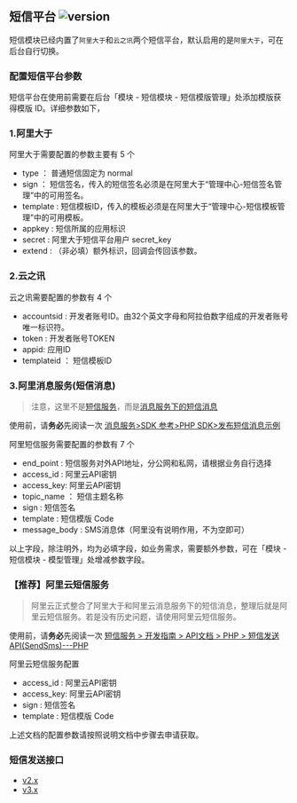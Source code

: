 ## 短信平台 ![version](https://img.shields.io/github/release/ztbcms/ztbcms-Sms.svg?maxAge=36000)

短信模块已经内置了`阿里大于`和`云之讯`两个短信平台，默认启用的是`阿里大于`，可在后台自行切换。

### 配置短信平台参数

短信平台在使用前需要在后台「模块 - 短信模块 - 短信模版管理」处添加模版获得模版 ID。详细参数如下，

### 1.阿里大于

阿里大于需要配置的参数主要有 5 个

- type ： 普通短信固定为 normal   
- sign ： 短信签名，传入的短信签名必须是在阿里大于“管理中心-短信签名管理”中的可用签名。  
- template : 短信模板ID，传入的模板必须是在阿里大于“管理中心-短信模板管理”中的可用模板。  
- appkey : 短信所属的应用标识  
- secret : 阿里大于短信平台用户 secret_key  
- extend : （非必填）额外标识，回调会传回该参数。  

### 2.云之讯

云之讯需要配置的参数有 4 个

- accountsid : 开发者账号ID。由32个英文字母和阿拉伯数字组成的开发者账号唯一标识符。  
- token : 开发者账号TOKEN  
- appid: 应用ID  
- templateid ： 短信模板ID  

### 3.阿里消息服务(短信消息)

> 注意，这里不是[短信服务](https://www.aliyun.com/product/sms)，而是[消息服务下的短信消息](https://www.aliyun.com/product/mns)

使用前，请**务必**先阅读一次 [消息服务>SDK 参考>PHP SDK>发布短信消息示例](https://help.aliyun.com/document_detail/51929.html)

阿里短信服务需要配置的参数有 7 个

- end_point : 短信服务对外API地址，分公网和私网，请根据业务自行选择
- access_id : 阿里云API密钥
- access_key: 阿里云API密钥
- topic_name ： 短信主题名称
- sign : 短信签名
- template : 短信模版 Code
- message_body : SMS消息体（阿里没有说明作用，不为空即可）

以上字段，除注明外，均为必填字段，如业务需求，需要额外参数，可在「模块 - 短信模块 - 模型管理」处增减参数字段。

### 【推荐】阿里云短信服务
> 阿里云正式整合了阿里大于和阿里云消息服务下的短信消息，整理后就是阿里云短信服务。若是没有历史问题，请使用阿里云短信服务。

使用前，请**务必**先阅读一次 [短信服务 > 开发指南 > API文档 > PHP > 短信发送API(SendSms)---PHP](https://help.aliyun.com/document_detail/55451.html) 

阿里云短信服务配置

- access_id : 阿里云API密钥
- access_key: 阿里云API密钥
- sign : 短信签名
- template : 短信模版 Code

上述文档的配置参数请按照说明文档中步骤去申请获取。

### 短信发送接口

- [v2.x](2.x.md)
- [v3.x](3.x.md)
